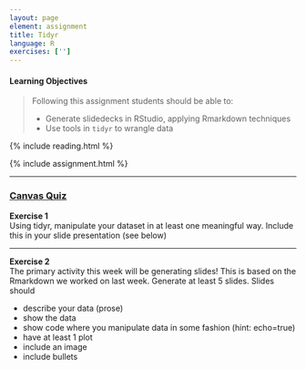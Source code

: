 ```yaml
---
layout: page
element: assignment
title: Tidyr              
language: R
exercises: ['']
---
```


#### Learning Objectives

> Following this assignment students should be able to:
>
> *   Generate slidedecks in RStudio, applying Rmarkdown techniques
> *   Use tools in `tidyr` to wrangle data

{% include reading.html %}

{% include assignment.html %}

<!-- End of Assignments Template - Be sure to keep the include statements -->

****
### [Canvas Quiz](https://canvas.uw.edu/courses/1479009/quizzes)


**Exercise 1**    
Using tidyr, manipulate your dataset in at least one meaningful way.
Include this in your slide presentation (see below)

---

**Exercise 2**    
The primary activity this week will be generating slides! This is based on the Rmarkdown
we worked on last week. Generate at least 5 slides. Slides should
* describe your data (prose)
* show the data
* show code where you manipulate data in some fashion (hint: echo=true)
* have at least 1 plot
* include an image
* include bullets
